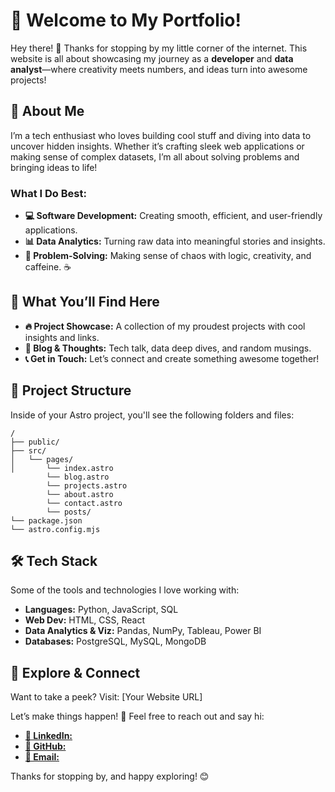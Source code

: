 # 🎨 Welcome to My Portfolio!

Hey there! 👋 Thanks for stopping by my little corner of the internet. This website is all about showcasing my journey as a **developer** and **data analyst**—where creativity meets numbers, and ideas turn into awesome projects!

## 🌟 About Me

I’m a tech enthusiast who loves building cool stuff and diving into data to uncover hidden insights. Whether it’s crafting sleek web applications or making sense of complex datasets, I’m all about solving problems and bringing ideas to life!

### What I Do Best:

- **💻 Software Development:** Creating smooth, efficient, and user-friendly applications.
- **📊 Data Analytics:** Turning raw data into meaningful stories and insights.
- **🤔 Problem-Solving:** Making sense of chaos with logic, creativity, and caffeine. ☕

## 🚀 What You’ll Find Here

- **🔥 Project Showcase:** A collection of my proudest projects with cool insights and links.
- **📝 Blog & Thoughts:** Tech talk, data deep dives, and random musings.
- **📞 Get in Touch:** Let’s connect and create something awesome together!

## 🚀 Project Structure

Inside of your Astro project, you'll see the following folders and files:

```text
/
├── public/
├── src/
│   └── pages/
│       └── index.astro
        └── blog.astro
        └── projects.astro
        └── about.astro
        └── contact.astro
        └── posts/
└── package.json
└── astro.config.mjs
```

## 🛠️ Tech Stack

Some of the tools and technologies I love working with:

- **Languages:** Python, JavaScript, SQL
- **Web Dev:** HTML, CSS, React
- **Data Analytics & Viz:** Pandas, NumPy, Tableau, Power BI
- **Databases:** PostgreSQL, MySQL, MongoDB

## 🎯 Explore & Connect

Want to take a peek? Visit: [Your Website URL]

Let’s make things happen! 🚀 Feel free to reach out and say hi:

- [**💼 LinkedIn:**](https://www.linkedin.com/in/ekkojames/)
- [**🐙 GitHub:**](https://github.com/JamesrPrince)
- [**📩 Email:**](ekkolabs2@gmail.com)

Thanks for stopping by, and happy exploring! 😊
